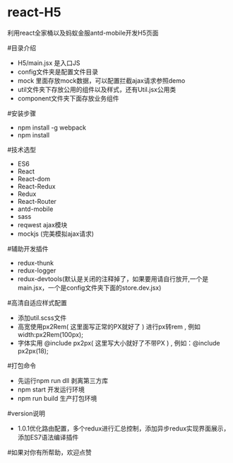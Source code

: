 # react-H5
利用react全家桶以及蚂蚁金服antd-mobile开发H5页面

#目录介绍
* H5/main.jsx  是入口JS
* config文件夹是配置文件目录
* mock 里面存放mock数据，可以配置拦截ajax请求参照demo
* util文件夹下存放公用的组件以及样式，还有Util.jsx公用类
* component文件夹下面存放业务组件

#安装步骤
* npm install -g webpack
* npm install

#技术选型
* ES6
* React
* React-dom
* React-Redux
* Redux
* React-Router
* antd-mobile
* sass
* reqwest ajax模块
* mockjs (完美模拟ajax请求)

#辅助开发插件
* redux-thunk
* redux-logger
* redux-devtools(默认是关闭的注释掉了，如果要用请自行放开,一个是main.jsx，一个是config文件夹下面的store.dev.jsx)

#高清自适应样式配置
* 添加util.scss文件
* 高宽使用px2Rem( 这里面写正常的PX就好了 ) 进行px转rem , 例如 width:px2Rem(100px);
* 字体实用 @include px2px( 这里写大小就好了不带PX )  , 例如：@include px2px(18);

#打包命令
* 先运行npm run dll 剥离第三方库
* npm start  开发运行环境
* npm run build   生产打包环境

#version说明
* 1.0.1优化路由配置，多个redux进行汇总控制，添加异步redux实现界面展示，添加ES7语法编译插件

#如果对你有所帮助，欢迎点赞

